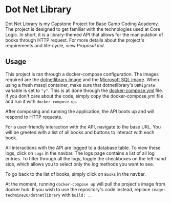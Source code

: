 # Dot Net Library

Dot Net Library is my Capstone Project for Base Camp Coding Academy. 
The project is designed to get familiar with the technologies used at Core Logic.
In short, it is a library-themed API that allows for the manipulation of books through HTTP request.
For more details about the project's requirements and life-cycle, view *Proposal.md*.

## Usage

This project is ran through a docker-compose configuration. 
The images required are the [dotnetlibrary image](https://hub.docker.com/repository/docker/techmine20/dotnetlibrary) and the [Microsoft SQL image](https://hub.docker.com/_/microsoft-mssql-server). 
When using a fresh mssql container, make sure that dotnetlibrary's `DBMigrate` variable is set to `"y"`.
This is all done through the [docker-compose.yml](https://github.com/Lance-Easley/Dot-Net-Library/blob/master/docker-compose.yml) file.
If you don't care about the code, simply copy the docker-compose.yml file and run it with `docker-compose up`.

After composing and running the application, the API boots up and will respond to HTTP requests.

For a user-friendly interaction with the API, navigate to the base URL. 
You will be greeted with a list of all books and buttons to interact with each book.

All interactions with the API are logged to a database table. 
To view these logs, click on `Logs` in the navbar.
The logs page contains a list of all log entries.
To filter through all the logs, toggle the checkboxes on the left-hand side, which allows you to select only the log methods you want to see.

To go back to the list of books, simply click on `Books` in the navbar.

At the moment, running `docker-compose up` will pull the project's image from docker hub.
If you wish to use the repository's code instead, replace `image: techmine20/dotnetlibrary` with `build: .`.
